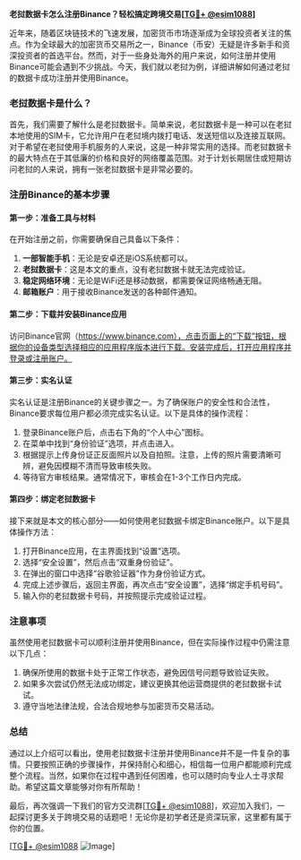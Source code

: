 **老挝数据卡怎么注册Binance？轻松搞定跨境交易[[TG💪+ @esim1088](https://t.me/s/esim1088)]**

近年来，随着区块链技术的飞速发展，加密货币市场逐渐成为全球投资者关注的焦点。作为全球最大的加密货币交易所之一，Binance（币安）无疑是许多新手和资深投资者的首选平台。然而，对于一些身处海外的用户来说，如何注册并使用Binance可能会遇到不少挑战。今天，我们就以老挝为例，详细讲解如何通过老挝的数据卡成功注册并使用Binance。

### 老挝数据卡是什么？

首先，我们需要了解什么是老挝数据卡。简单来说，老挝数据卡是一种可以在老挝本地使用的SIM卡，它允许用户在老挝境内拨打电话、发送短信以及连接互联网。对于希望在老挝使用手机服务的人来说，这是一种非常实用的选择。而老挝数据卡的最大特点在于其低廉的价格和良好的网络覆盖范围。对于计划长期居住或短期访问老挝的人来说，拥有一张老挝数据卡是非常必要的。

### 注册Binance的基本步骤

#### 第一步：准备工具与材料

在开始注册之前，你需要确保自己具备以下条件：
1. **一部智能手机**：无论是安卓还是iOS系统都可以。
2. **老挝数据卡**：这是本文的重点，没有老挝数据卡就无法完成验证。
3. **稳定网络环境**：无论是WiFi还是移动数据，都需要保证网络畅通无阻。
4. **邮箱账户**：用于接收Binance发送的各种邮件通知。

#### 第二步：下载并安装Binance应用

访问Binance官网（https://www.binance.com），点击页面上的“下载”按钮，根据你的设备类型选择相应的应用程序版本进行下载。安装完成后，打开应用程序并登录或注册账户。

#### 第三步：实名认证

实名认证是注册Binance的关键步骤之一。为了确保账户的安全性和合法性，Binance要求每位用户都必须完成实名认证。以下是具体的操作流程：

1. 登录Binance账户后，点击右下角的“个人中心”图标。
2. 在菜单中找到“身份验证”选项，并点击进入。
3. 根据提示上传身份证正反面照片以及自拍照。注意，上传的照片需要清晰可辨，避免因模糊不清而导致审核失败。
4. 等待官方审核结果。通常情况下，审核会在1-3个工作日内完成。

#### 第四步：绑定老挝数据卡

接下来就是本文的核心部分——如何使用老挝数据卡绑定Binance账户。以下是具体操作方法：

1. 打开Binance应用，在主界面找到“设置”选项。
2. 选择“安全设置”，然后点击“双重身份验证”。
3. 在弹出的窗口中选择“谷歌验证器”作为身份验证方式。
4. 完成上述步骤后，返回主界面，再次点击“安全设置”，选择“绑定手机号码”。
5. 输入你的老挝数据卡号码，并按照提示完成验证过程。

### 注意事项

虽然使用老挝数据卡可以顺利注册并使用Binance，但在实际操作过程中仍需注意以下几点：
1. 确保所使用的数据卡处于正常工作状态，避免因信号问题导致验证失败。
2. 如果多次尝试仍然无法成功绑定，建议更换其他运营商提供的老挝数据卡试试。
3. 遵守当地法律法规，合法合规地参与加密货币交易活动。

### 总结

通过以上介绍可以看出，使用老挝数据卡注册并使用Binance并不是一件复杂的事情。只要按照正确的步骤操作，并保持耐心和细心，相信每一位用户都能顺利完成整个流程。当然，如果你在过程中遇到任何困难，也可以随时向专业人士寻求帮助。希望这篇文章能够对你有所帮助！

最后，再次强调一下我们的官方交流群[[TG💪+ @esim1088](https://t.me/s/esim1088)]，欢迎加入我们，一起探讨更多关于跨境交易的话题吧！无论你是初学者还是资深玩家，这里都有属于你的位置。

[[TG💪+ @esim1088](https://t.me/s/esim1088) ![Image](https://i.postimg.cc/4NQfJmqS/Snipaste-2025-05-13-00-14-12.png)]